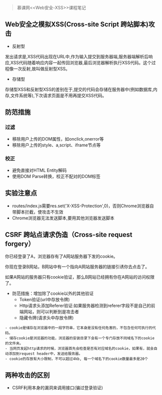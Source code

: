 > 慕课网<<Web安全-XSS>>课程笔记

## Web安全之模拟XSS(Cross-site Script 跨站脚本)攻击

- 反射型

发出请求是,XSS代码出现在URL中,作为输入提交到服务器端,服务器端解析后响应,XSS代码随着响应内容一起传回浏览器,最后浏览器解析执行XSS代码。这个过程像一次反射,故叫做反射型XSS。

- 存储型

 存储型XSS和反射型XSS的差别在于,提交的代码会存储在服务器中(例如数据库,内存,文件系统等),下次请求页面是不用再提交XSS代码。

## 防范措施
### 过滤
- 移除用户上传的DOM属性，如onclick,onerror等
- 移除用户上传的style、a,script、iframe节点等

### 校正
- 避免直接对HTML Entity解码
- 使用DOM Parse转换，校正不配对的DOM标签

## 实验注意点
- routes/index.js需要res.set('X-XSS-Protection',0)，否则Chrome浏览器自带脚本拦截，使攻击不生效
- Chrome浏览器无法发送脚本,要用其他浏览器发送脚本

## CSRF 跨站点请求伪造（Cross-site request forgery）
你已经登录了A，浏览器存有了A网站服务器下发的cookie。

你现在登录B网站，B网站中有一个指向A网站服务器的链接引诱你去点击了。

如果A网站的服务器只有cookie验证，那么B网站已经拥有你在A网站的访问权限了。

- 防范措施：增加除了cookie以外的其他验证
    - Token验证(url中存放令牌) 
    - Http请求头添加Referer验证:如果服务器检测到referer字段不是自己的前端网站，则可以判断到是攻击者
    - 隐藏令牌(请求头中存放令牌)

````
- cookie是储存在浏览器中的一段字符串，它本身是没有任何危害的，不包含任何可执行的代码。
- 储存cookie是浏览器的功能，浏览器的安装目录下会有一个专门存放不同域名下的cookie的文件夹。
- 当网页发起http请求的时候，浏览器首先会检查是否有对应域名的cookie，如果有，就会自动添加到request header中，发送给服务器。
- cookie的存放有大小限制，不可以超过4kb, 每一个域名下的cookie数量最多是20个
````

## 两种攻击的区别
- CSRF利用本身的漏洞来调用接口(骗过登录验证)
